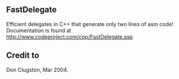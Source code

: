 ## FastDelegate

Efficient delegates in C++ that generate only two lines of asm code!
Documentation is found at http://www.codeproject.com/cpp/FastDelegate.asp

## Credit to

Don Clugston, Mar 2004.

